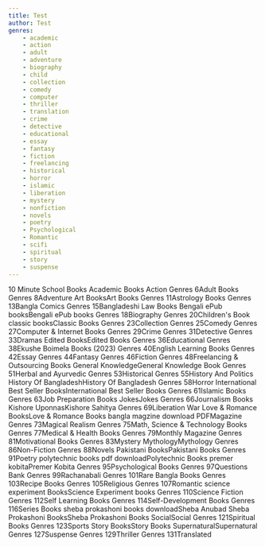 ```yaml
---
title: Test
author: Test
genres: 
    - academic
    - action
    - adult
    - adventure
    - biography
    - child
    - collection
    - comedy
    - computer
    - thriller
    - translation
    - crime
    - detective
    - educational
    - essay
    - fantasy
    - fiction
    - freelancing
    - historical
    - horror
    - islamic
    - liberation
    - mystery
    - nonfiction
    - novels
    - poetry
    - Psychological
    - Romantic
    - scifi
    - spiritual
    - story
    - suspense
---
```

10 Minute School Books
Academic Books
Action
Genres 6Adult Books
Genres 8Adventure
Art BooksArt Books
Genres 11Astrology Books
Genres 13Bangla Comics
Genres 15Bangladeshi Law Books
Bengali ePub booksBengali ePub books
Genres 18Biography
Genres 20Children's Book
classic booksClassic Books
Genres 23Collection
Genres 25Comedy
Genres 27Computer & Internet Books
Genres 29Crime
Genres 31Detective
Genres 33Dramas
Edited BooksEdited Books
Genres 36Educational
Genres 38Ekushe Boimela Books (2023)
Genres 40English Learning Books
Genres 42Essay
Genres 44Fantasy
Genres 46Fiction
Genres 48Freelancing & Outsourcing Books
General KnowledgeGeneral Knowledge Book
Genres 51Herbal and Ayurvedic
Genres 53Historical
Genres 55History And Politics
History Of BangladeshHistory Of Bangladesh
Genres 58Horror
International Best Seller BooksInternational Best Seller Books
Genres 61Islamic Books
Genres 63Job Preparation Books
JokesJokes
Genres 66Journalism Books
Kishore UponnasKishore Sahitya
Genres 69Liberation War
Love & Romance BooksLove & Romance Books
bangla magzine download PDFMagazine
Genres 73Magical Realism
Genres 75Math, Science & Technology Books
Genres 77Medical & Health Books
Genres 79Monthly Magazine
Genres 81Motivational Books
Genres 83Mystery
MythologyMythology
Genres 86Non-Fiction
Genres 88Novels
Pakistani BooksPakistani Books
Genres 91Poetry
polytechnic books pdf downloadPolytechnic Books
premer kobitaPremer Kobita
Genres 95Psychological Books
Genres 97Questions Bank
Genres 99Rachanabali
Genres 101Rare Bangla Books
Genres 103Recipe Books
Genres 105Religious
Genres 107Romantic
science experiment BooksScience Experiment books
Genres 110Science Fiction
Genres 112Self Learning Books
Genres 114Self-Development Books
Genres 116Series Books
sheba prokashoni books downloadSheba Anubad
Sheba Prokashoni BooksSheba Prokashoni Books
SocialSocial
Genres 121Spiritual Books
Genres 123Sports
Story BooksStory Books
SupernaturalSupernatural
Genres 127Suspense
Genres 129Thriller
Genres 131Translated
